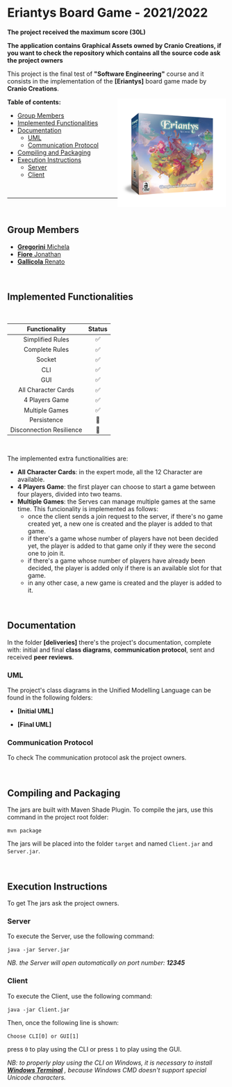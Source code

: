 # Eriantys Board Game - 2021/2022

**The project received the maximum score (30L)**

**The application contains Graphical Assets owned by Cranio Creations, if you want to check the repository which contains all the source code ask the project owners**

This project is the final test of **"Software Engineering"** course and it consists in the implementation of the  **[Eriantys]**  board game made by **Cranio Creations**.

<img src="Image.png" width=250px height=250 px align="right" />


**Table of contents:**

- [Group Members](#group-members)
- [Implemented Functionalities](#implemented-functionalities)
- [Documentation](#documentation)
	- [UML](#uml)
	- [Communication Protocol](#communication-protocol)
- [Compiling and Packaging](#compiling-and-packaging)
- [Execution Instructions](#execution-instructions)
	- [Server](#server)
	- [Client](#client)

<br/>

---
<br/>

## Group Members 

 - [**Gregorini** Michela](https://github.com/MichelaGregorini) 
 - [**Fiore** Jonathan](https://github.com/JFiore00)
 - [**Gallicola** Renato](https://github.com/RenatoGallicola)

<br/>

## Implemented Functionalities
<br/>

| Functionality | Status|
|:---------------:|:----------:|
|Simplified Rules|:white_check_mark:|
|Complete Rules|:white_check_mark:|
|Socket|:white_check_mark:|
|CLI|:white_check_mark:| 
|GUI|:white_check_mark:|
|All Character Cards|:white_check_mark:|
|4 Players Game|:white_check_mark:|
|Multiple Games|:white_check_mark:|
|Persistence|🔴|
|Disconnection Resilience|🔴|

<br/>

The implemented extra functionalities are:
- **All Character Cards**: in the expert mode, all the 12 Character are available.
- **4 Players Game**: the first player can choose to start a game between four players, divided into two teams.
- **Multiple Games**: the Serves can manage multiple games at the same time. This funcionality is implemented as follows:
  - once the client sends a join request to the server, if there's no game created yet, a new one is created and the player is added to that game.
  - if there's a game whose number of players have not been decided yet, the player is added to that game only if they were the second one to join it.
  -  if there's a game whose number of players have already been decided, the player is added only if there is an available slot for that game.
  - in any other case, a new game is created and the player is added to it.

<br/>

## Documentation

In  the  folder  **[deliveries]** there's the project's documentation, complete with: initial and final **class diagrams**, **communication protocol**, sent and received **peer reviews**.

  
### UML

The project's class  diagrams  in  the  Unified  Modelling  Language can be found in the following folders:


-  **[Initial  UML]**

-  **[Final  UML]**



### Communication Protocol

To check The communication protocol ask the project owners.

<br/>

## Compiling and Packaging
The jars are built with Maven Shade Plugin.
To compile the jars, use this command in the project root folder:
```
mvn package
```
The jars will be placed into the folder ```target``` and named ```Client.jar``` and ```Server.jar```.

<br/>

## Execution Instructions

  To get The jars ask the project owners.

  

  ### Server
  To execute the Server, use the following command:
  ```
  java -jar Server.jar
  ```
  
_NB. the Server will open automatically on port number: **12345**_



  ### Client
  To execute the Client, use the following command:
  ```
  java -jar Client.jar
  ```
 
 Then, once the following line is shown: 
 
```
Choose CLI[0] or GUI[1]
```

press ```0``` to play using the CLI or press ```1``` to play using the GUI.

_NB: to properly play using the CLI on Windows, it is necessary to install **[Windows Terminal](https://apps.microsoft.com/store/detail/windows-terminal/9N0DX20HK701?hl=it-it&gl=IT)** , because Windows CMD doesn't support special Unicode characters._
  

